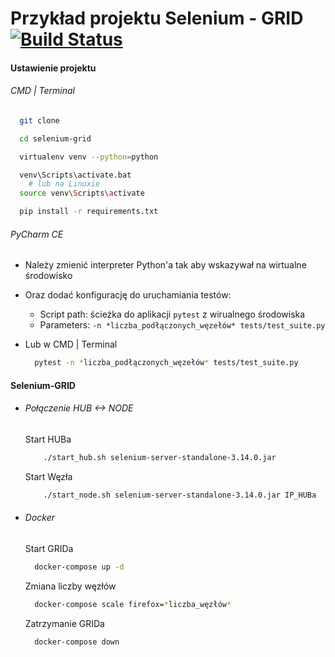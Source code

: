 # Przykład projektu Selenium - GRID [![Build Status](https://travis-ci.org/podreczniktestera/selenium-grid.svg?branch=master)](https://travis-ci.org/podreczniktestera/selenium-grid)

#### Ustawienie projektu

###### CMD | Terminal
  ```bash
    git clone

    cd selenium-grid

    virtualenv venv --python=python

    venv\Scripts\activate.bat
      # lub na Linuxie
    source venv\Scripts\activate

    pip install -r requirements.txt
```
###### PyCharm CE
* Należy zmienić interpreter Python'a tak aby wskazywał na wirtualne środowisko
* Oraz dodać konfigurację do uruchamiania testów:
  * Script path: ścieżka do aplikacji `pytest` z wirualnego środowiska
  * Parameters:  `-n *liczba_podłączonych_węzełów* tests/test_suite.py`


* Lub w CMD | Terminal
    ```bash
      pytest -n *liczba_podłączonych_węzełów* tests/test_suite.py
    ```

#### Selenium-GRID

  * ###### Połączenie HUB <-> NODE

    Start HUBa
    ```bash
        ./start_hub.sh selenium-server-standalone-3.14.0.jar
    ```

    Start Węzła
    ```bash
        ./start_node.sh selenium-server-standalone-3.14.0.jar IP_HUBa
    ```

  * ###### Docker

      Start GRIDa
      ```bash
        docker-compose up -d
      ```
      Zmiana liczby węzłów
      ```bash
        docker-compose scale firefox=*liczba_węzłów*
      ```
      Zatrzymanie GRIDa    
      ```bash
        docker-compose down
      ```
